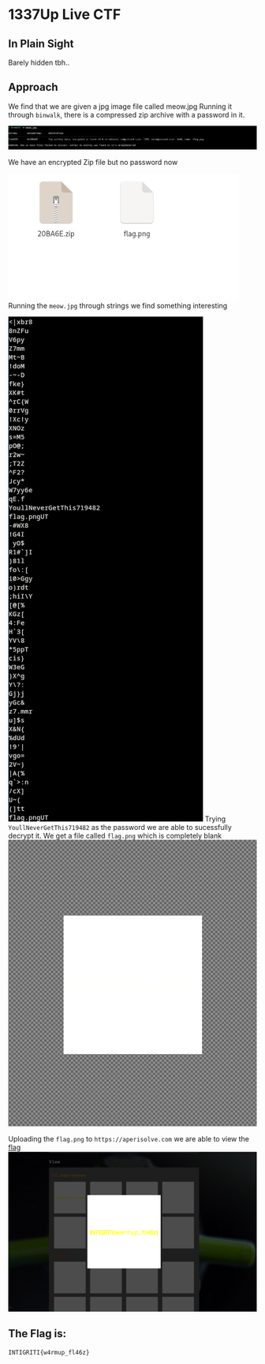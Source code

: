 # 1337Up Live CTF
## In Plain Sight
Barely hidden tbh..
## Approach
We find that we are given a jpg image file called meow.jpg
Running it through `binwalk`, there is a compressed zip archive with a password in it. 

![binwalk.png](binwalk.png)

We have an encrypted Zip file but no password now

![fm.png](fm.png)
Running the `meow.jpg` through strings we find something interesting 

![strings.png](strings.png)
Trying `YoullNeverGetThis719482`  as the password we are able to sucessfully decrypt it. 
We get a file called `flag.png` which is completely blank
![feh.png](feh.png)

Uploading the `flag.png` to `https://aperisolve.com` we are able to view the [flag](https://www.aperisolve.com/ed9edd995a595a8a6e359ec6719ede98)
![aperi.png](aperi.png)

## The Flag is: 
```
INTIGRITI{w4rmup_fl46z}
```

